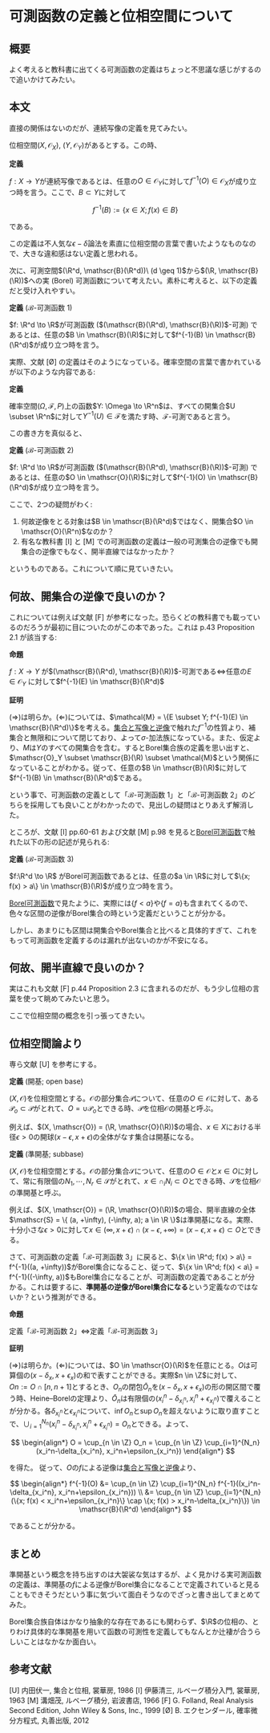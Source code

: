 # 可測函数の定義と位相空間について

## 概要

よく考えると教科書に出てくる可測函数の定義はちょっと不思議な感じがするので追いかけてみたい。

## 本文

直接の関係はないのだが、連続写像の定義を見てみたい。

位相空間$(X, \mathscr{O}_X)$, $(Y, \mathscr{O}_Y)$があるとする。この時、

**定義**

$f: X \to Y$が連続写像であるとは、任意の$O \in \mathscr{O}_Y$に対して$f^{-1}(O) \in \mathscr{O}_X$が成り立つ時を言う。ここで、$B \subset Y$に対して

$$
f^{-1}(B) := \{x \in X; f(x) \in B \}
$$

である。

この定義は不人気な$\epsilon-\delta$論法を素直に位相空間の言葉で書いたようなものなので、大きな違和感はない定義と思われる。

次に、可測空間$(\R^d, \mathscr{B}(\R^d))\ (d \geq 1)$から$(\R, \mathscr{B}(\R))$への実 (Borel) 可測函数について考えたい。素朴に考えると、以下の定義だと受け入れやすい。

**定義** ($\mathscr{B}$-可測函数 1)

$f: \R^d \to \R$が可測函数 ($(\mathscr{B}(\R^d), \mathscr{B}(\R))$-可測) であるとは、任意の$B \in \mathscr{B}(\R)$に対して$f^{-1}(B) \in \mathscr{B}(\R^d)$が成り立つ時を言う。

実際、文献 [Ø] の定義はそのようになっている。確率空間の言葉で書かれているが以下のような内容である:

**定義**

確率空間$(\Omega, \mathcal{F}, P)$上の函数$Y: \Omega \to \R^n$は、すべての開集合$U \subset \R^n$に対して$Y^{-1}(U) \in \mathcal{F}$を満たす時、$\mathcal{F}$-可測であると言う。

この書き方を真似ると、

**定義** ($\mathscr{B}$-可測函数 2)

$f: \R^d \to \R$が可測函数 ($(\mathscr{B}(\R^d), \mathscr{B}(\R))$-可測) であるとは、任意の$O \in \mathscr{O}(\R)$に対して$f^{-1}(O) \in \mathscr{B}(\R^d)$が成り立つ時を言う。

ここで、2つの疑問がわく:

1. 何故逆像をとる対象は$B \in \mathscr{B}(\R^d)$ではなく、開集合$O \in \mathscr{O}(\R^n)$なのか？
1. 有名な教科書 [I] と [M] での可測函数の定義は一般の可測集合の逆像でも開集合の逆像でもなく、開半直線ではなかったか？

というものである。これについて順に見ていきたい。

## 何故、開集合の逆像で良いのか？

これについては例えば文献 [F] が参考になった。恐らくどの教科書でも載っているのだろうが最初に目についたのがこの本であった。これは p.43 Proposition 2.1 が該当する:

**命題**

$f: X \to Y$ が$(\mathscr{B}(\R^d), \mathscr{B}(\R))$-可測である$\iff$任意の$E \in \mathscr{O}_Y$
に対して$f^{-1}(E) \in \mathscr{B}(\R^d)$

**証明**

$(\Rightarrow)$は明らか。$(\Leftarrow)$については、$\mathcal{M} = \{E \subset Y; f^{-1}(E) \in \mathscr{B}(\R^d)\}$を考える。[集合と写像と逆像](https://mathlog.info/articles/4103)で触れた$f^{-1}$の性質より、補集合と無限和について閉じており、よって$\sigma$-加法族になっている。また、仮定より、$M$は$Y$のすべての開集合を含む。するとBorel集合族の定義を思い出すと、$\mathscr{O}_Y \subset \mathscr{B}(\R) \subset \mathcal{M}$という関係になっていることがわかる。従って、任意の$B \in \mathscr{B}(\R)$に対して$f^{-1}(B) \in \mathscr{B}(\R^d)$である。

という事で、可測函数の定義として「$\mathscr{B}$-可測函数 1」と「$\mathscr{B}$-可測函数 2」のどちらを採用しても良いことがわかったので、見出しの疑問はとりあえず解消した。

ところが、文献 [I] pp.60-61 および文献 [M] p.98 を見ると[Borel可測函数](https://mathlog.info/articles/4104)で触れた以下の形の記述が見られる:

**定義** ($\mathscr{B}$-可測函数 3)

$f:\R^d \to \R$ がBorel可測函数であるとは、任意の$a \in \R$に対して$\{x; f(x) > a\} \in \mathscr{B}(\R)$が成り立つ時を言う。

[Borel可測函数](https://mathlog.info/articles/4104)で見たように、実際には$\{f < a\}$や$\{f=a\}$も含まれてくるので、色々な区間の逆像がBorel集合の時という定義だということが分かる。

しかし、あまりにも区間は開集合やBorel集合と比べると具体的すぎて、これをもって可測函数を定義するのは漏れが出ないのかが不安になる。

## 何故、開半直線で良いのか？

実はこれも文献 [F] p.44 Proposition 2.3 に含まれるのだが、もう少し位相の言葉を使って眺めてみたいと思う。

ここで位相空間の概念を引っ張ってきたい。

## 位相空間論より

専ら文献 [U] を参考にする。

**定義** (開基; open base)

$(X, \mathscr{O})$を位相空間とする。$\mathscr{O}$の部分集合$\mathscr{P}$について、任意の$O \in \mathscr{O}$に対して、ある$\mathscr{P}_o \subset \mathscr{P}$がとれて、$O = \cup \mathscr{P}_o$とできる時、$\mathscr{P}$を位相$\mathscr{O}$の開基と呼ぶ。

例えば、$(X, \mathscr{O}) = (\R, \mathscr{O}(\R))$の場合、$x \in X$における半径$\epsilon > 0$の開球$(x-\epsilon, x+\epsilon)$の全体がなす集合は開基になる。

**定義** (準開基; subbase)

$(X, \mathscr{O})$を位相空間とする。$\mathscr{O}$の部分集合$\mathscr{S}$について、任意の$O \in \mathscr{O}$と$x \in O$に対して、常に有限個の$N_1, \cdots, N_r \in \mathscr{S}$がとれて、$x \in \cap_i N_i \subset O$とできる時、$\mathscr{S}$を位相$\mathscr{O}$の準開基と呼ぶ。

例えば、$(X, \mathscr{O}) = (\R, \mathscr{O}(\R))$の場合、開半直線の全体$\mathscr{S} = \{ (a, +\infty), (-\infty, a); a \in \R \}$は準開基になる。実際、十分小さな$\epsilon > 0$に対して$x \in (\infty, x+\epsilon) \cap (x-\epsilon, +\infty) = (x-\epsilon, x+\epsilon) \subset O$とできる。

さて、可測函数の定義「$\mathscr{B}$-可測函数 3」に戻ると、$\{x \in \R^d; f(x) > a\} = f^{-1}((a, +\infty))$がBorel集合になること、従って、$\{x \in \R^d; f(x) < a\} = f^{-1}((-\infty, a))$もBorel集合になることが、可測函数の定義であることが分かる。これは要するに、**準開基の逆像がBorel集合になる**という定義なのではないか？という推測ができる。

**命題**

定義「$\mathscr{B}$-可測函数 2」$\iff$定義「$\mathscr{B}$-可測函数 3」

**証明**

$(\Rightarrow)$は明らか。$(\Leftarrow)$については、$O \in \mathscr{O}(\R)$を任意にとる。$O$は可算個の$(x-\delta_x, x+\epsilon_x)$の和で表すことができる。実際$n \in \Z$に対して、$On := O \cap [n, n+1]$とするとき、$O_n$の閉包$\bar{O}_n$を$(x-\delta_x, x+\epsilon_x)$の形の開区間で覆う時、Heine–Borelの定理より、$\bar{O}_n$は有限個の$(x_i^n-\delta_{x_i^n}, x_i^n+\epsilon_{x_i^n})$で覆えることが分かる。各$\delta_{x_i^n}$と$\epsilon_{x_i^n}$について、$\inf{O_n}$と$\sup{O_n}$を超えないように取り直すことで、$\cup_{i=1}^{N_n} (x_i^n-\delta_{x_i^n}, x_i^n+\epsilon_{x_i^n}) = O_n$とできる。よって、

$$
\begin{align*}
O = \cup_{n \in \Z} O_n = \cup_{n \in \Z} \cup_{i=1}^{N_n} (x_i^n-\delta_{x_i^n}, x_i^n+\epsilon_{x_i^n})
\end{align*}
$$

を得た。
従って、$O$の$f$による逆像は[集合と写像と逆像](https://mathlog.info/articles/4103)より、

$$
\begin{align*}
f^{-1}(O) &= \cup_{n \in \Z} \cup_{i=1}^{N_n} f^{-1}((x_i^n-\delta_{x_i^n}, x_i^n+\epsilon_{x_i^n})) \\
&= \cup_{n \in \Z} \cup_{i=1}^{N_n} (\{x; f(x) < x_i^n+\epsilon_{x_i^n}\} \cap \{x; f(x) > x_i^n-\delta_{x_i^n}\}) \in \mathscr{B}(\R^d)
\end{align*}
$$

であることが分かる。

## まとめ

準開基という概念を持ち出すのは大袈裟な気はするが、よく見かける実可測函数の定義は、準開基の$f$による逆像がBorel集合になることで定義されていると見ることもできそうだという事に気づいて面白そうなのでざっと書き出してまとめてみた。

Borel集合族自体はかなり抽象的な存在であるにも関わらず、$\R$の位相の、とりわけ具体的な準開基を用いて函数の可測性を定義してもなんとか辻褄が合うらしいことはなかなか面白い。

## 参考文献

[U] 内田伏一, 集合と位相, 裳華房, 1986
[I] 伊藤清三, ルベーグ積分入門, 裳華房, 1963
[M] 溝畑茂, ルベーグ積分, 岩波書店, 1966
[F] G. Folland, Real Analysis Second Edition, John Wiley & Sons, Inc., 1999
[Ø] B. エクセンダール, 確率微分方程式, 丸善出版, 2012
